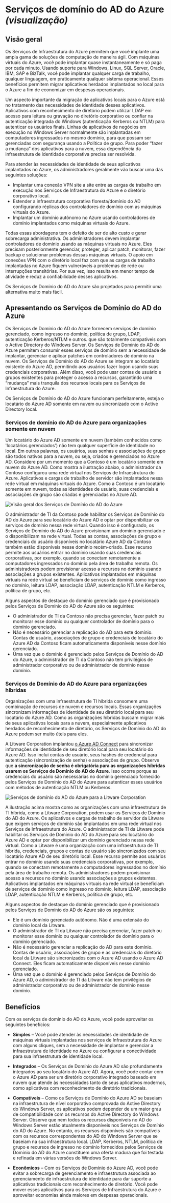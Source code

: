 <properties
	pageTitle="Visualização dos Serviços de Domínio do Active Directory do Azure: visão geral | Microsoft Azure"
	description="Visão geral dos Serviços de Domínio do AD do Azure"
	services="active-directory-ds"
	documentationCenter=""
	authors="mahesh-unnikrishnan"
	manager="stevenpo"
	editor="curtand"/>

<tags
	ms.service="active-directory-ds"
	ms.workload="identity"
	ms.tgt_pltfrm="na"
	ms.devlang="na"
	ms.topic="article"
	ms.date="01/26/2016"
	ms.author="maheshu"/>

# Serviços de domínio do AD do Azure *(visualização)*

## Visão geral
Os Serviços de Infraestrutura do Azure permitem que você implante uma ampla gama de soluções de computação de maneira ágil. Com máquinas virtuais do Azure, você pode implantar quase instantaneamente e só paga por cada minuto. Usando suporte para Windows, Linux, SQL Server, Oracle, IBM, SAP e BizTalk, você pode implantar qualquer carga de trabalho, qualquer linguagem, em praticamente qualquer sistema operacional. Esses benefícios permitem migrar aplicativos herdados implantados no local para o Azure a fim de economizar em despesas operacionais.

Um aspecto importante da migração de aplicativos locais para o Azure está no tratamento das necessidades de identidade desses aplicativos. Aplicativos com reconhecimento de diretório podem utilizar LDAP em acesso para leitura ou gravação no diretório corporativo ou confiar na autenticação integrada do Windows (autenticação Kerberos ou NTLM) para autenticar os usuários finais. Linhas de aplicativos de negócios em execução no Windows Server normalmente são implantadas em computadores ingressados no mesmo domínio, para que possam ser gerenciadas com segurança usando a Política de grupo. Para poder “fazer a mudança” dos aplicativos para a nuvem, essa dependência da infraestrutura de identidade corporativa precisa ser resolvida.

Para atender às necessidades de identidade de seus aplicativos implantados no Azure, os administradores geralmente vão buscar uma das seguintes soluções:

- Implantar uma conexão VPN site a site entre as cargas de trabalho em execução nos Serviços de Infraestrutura do Azure e o diretório corporativo local.
- Estender a infraestrutura corporativa floresta/domínio do AD configurando réplicas dos controladores de domínio com as máquinas virtuais do Azure.
- Implantar um domínio autônomo no Azure usando controladores de domínio implantados como máquinas virtuais do Azure.

Todas essas abordagens tem o defeito de ser de alto custo e gerar sobrecarga administrativa. Os administradores devem implantar controladores de domínio usando as máquinas virtuais no Azure. Eles precisam posteriormente gerenciar, proteger, aplicar patch, monitorar, fazer backup e solucionar problemas dessas máquinas virtuais. O apoio em conexões VPN com o diretório local faz com que as cargas de trabalho implantadas no Azure fiquem vulneráveis a problemas de rede ou interrupções transitórias. Por sua vez, isso resulta em menor tempo de atividade e reduz a confiabilidade desses aplicativos.

Os Serviços de Domínio do AD do Azure são projetados para permitir uma alternativa muito mais fácil.


## Apresentando os Serviços de Domínio do AD do Azure
Os Serviços de Domínio do AD do Azure fornecem serviços de domínio gerenciado, como ingresso no domínio, política de grupo, LDAP, autenticação Kerberos/NTLM e outros. que são totalmente compatíveis com o Active Directory do Windows Server. Os Serviços de Domínio do AD do Azure permitem consumir esses serviços de domínio sem a necessidade de implantar, gerenciar e aplicar patches em controladores de domínio na nuvem. Os Serviços de Domínio do AD do Azure se integram ao locatário existente do Azure AD, permitindo aos usuários fazer logon usando suas credenciais corporativas. Além disso, você pode usar contas de usuário e grupos existentes para proteger o acesso a recursos, garantindo uma “mudança” mais tranquila dos recursos locais para os Serviços de Infraestrutura do Azure.

Os Serviços de Domínio do AD do Azure funcionam perfeitamente, esteja o locatário do Azure AD somente em nuvem ou sincronizado com o Active Directory local.

### Serviços de domínio do AD do Azure para organizações somente em nuvem
Um locatário do Azure AD somente em nuvem (também conhecidos como 'locatários gerenciados') não tem qualquer superfície de identidade no local. Em outras palavras, os usuários, suas senhas e associações de grupo são todos nativos para a nuvem, ou seja, criados e gerenciados no Azure AD. Considere por um momento que a Contoso é um locatário somente em nuvem do Azure AD. Como mostra a ilustração abaixo, o administrador da Contoso configurou uma rede virtual nos Serviços de Infraestrutura do Azure. Aplicativos e cargas de trabalho de servidor são implantados nessa rede virtual em máquinas virtuais do Azure. Como a Contoso é um locatário somente em nuvem, todas as identidades de usuário, suas credenciais e associações de grupo são criadas e gerenciadas no Azure AD.

![Visão geral dos Serviços de Domínio do AD do Azure](./media/active-directory-domain-services-overview/aadds-overview.png)

O administrador de TI da Contoso pode habilitar os Serviços de Domínio do AD do Azure para seu locatário do Azure AD e optar por disponibilizar os serviços de domínio nessa rede virtual. Quando isso é configurado, os Serviços de Domínio do AD do Azure provisionam um domínio gerenciado e o disponibilizam na rede virtual. Todas as contas, associações de grupo e credenciais do usuário disponíveis no locatário Azure AD da Contoso também estão disponíveis nesse domínio recém-criado. Esse recurso permite aos usuários entrar no domínio usando suas credenciais corporativas, por exemplo, quando se conectam remotamente a computadores ingressados no domínio pela área de trabalho remota. Os administradores podem provisionar acesso a recursos no domínio usando associações a grupos existentes. Aplicativos implantados em máquinas virtuais na rede virtual se beneficiam de serviços de domínio como ingresso no domínio, leitura LDAP, associação LDAP, autenticação NTLM e Kerberos, política de grupo, etc.

Alguns aspectos de destaque do domínio gerenciado que é provisionado pelos Serviços de Domínio do AD do Azure são os seguintes:

- O administrador de TI da Contoso não precisa gerenciar, fazer patch ou monitorar esse domínio ou qualquer controlador de domínio para o domínio gerenciado.
- Não é necessário gerenciar a replicação do AD para este domínio. Contas de usuário, associações de grupo e credenciais de locatário do Azure AD da Contoso ficam automaticamente disponíveis nesse domínio gerenciado.
- Uma vez que o domínio é gerenciado pelos Serviços de Domínio do AD do Azure, o administrador de TI da Contoso não tem privilégios de administrador corporativo ou de administrador de domínio nesse domínio.


### Serviços de Domínio do AD do Azure para organizações híbridas
Organizações com uma infraestrutura de TI híbrida consomem uma combinação de recursos de nuvem e recursos locais. Essas organizações sincronizam informações de identidade de seu diretório local para seu locatário do Azure AD. Como as organizações híbridas buscam migrar mais de seus aplicativos locais para a nuvem, especialmente aplicativos herdados de reconhecimento de diretório, os Serviços de Domínio do AD do Azure podem ser muito úteis para eles.

A Litware Corporation implantou [o Azure AD Connect](../active-directory/active-directory-aadconnect.md) para sincronizar informações de identidade de seu diretório local para seu locatário do Azure AD. Isso inclui contas de usuário, seus hashes de credencial para autenticação (sincronização de senha) e associações de grupo. Observe que **a sincronização de senha é obrigatória para as organizações híbridas usarem os Serviços de Domínio do AD do Azure**. Isso ocorre porque as credenciais do usuário são necessárias no domínio gerenciado fornecido pelos Serviços de Domínio do AD do Azure para autenticar esses usuários com métodos de autenticação NTLM ou Kerberos.

![Serviços de domínio do AD do Azure para a Litware Corporation](./media/active-directory-domain-services-overview/aadds-overview-synced-tenant.png)

A ilustração acima mostra como as organizações com uma infraestrutura de TI híbrida, como a Litware Corporation, podem usar os Serviços de Domínio do AD do Azure. Os aplicativos e cargas de trabalho de servidor da Litware que exigem serviços de domínio são implantados em uma rede virtual nos Serviços de Infraestrutura do Azure. O administrador de TI da Litware pode habilitar os Serviços de Domínio do AD do Azure para seu locatário do Azure AD e optar por disponibilizar um domínio gerenciado nessa rede virtual. Como a Litware é uma organização com uma infraestrutura de TI híbrida, credenciais, grupos e contas de usuário são sincronizados com seu locatário Azure AD de seu diretório local. Esse recurso permite aos usuários entrar no domínio usando suas credenciais corporativas, por exemplo, quando se conectam remotamente a computadores ingressados no domínio pela área de trabalho remota. Os administradores podem provisionar acesso a recursos no domínio usando associações a grupos existentes. Aplicativos implantados em máquinas virtuais na rede virtual se beneficiam de serviços de domínio como ingresso no domínio, leitura LDAP, associação LDAP, autenticação NTLM e Kerberos, política de grupo, etc.

Alguns aspectos de destaque do domínio gerenciado que é provisionado pelos Serviços de Domínio do AD do Azure são os seguintes:

- Ele é um domínio gerenciado autônomo. Não é uma extensão do domínio local da Litware.
- O administrador de TI da Litware não precisa gerenciar, fazer patch ou monitorar esse domínio ou qualquer controlador de domínio para o domínio gerenciado.
- Não é necessário gerenciar a replicação do AD para este domínio. Contas de usuário, associações de grupo e as credenciais do diretório local da Litware são sincronizados com o Azure AD usando o Azure AD Connect. Eles ficam automaticamente disponíveis nesse domínio gerenciado.
- Uma vez que o domínio é gerenciado pelos Serviços de Domínio do Azure AD, o administrador de TI da Litware não tem privilégios de administrador corporativo ou de administrador de domínio nesse domínio.


## Benefícios
Com os serviços de domínio do AD do Azure, você pode aproveitar os seguintes benefícios:

-	**Simples** – Você pode atender às necessidades de identidade de máquinas virtuais implantadas nos serviços de Infraestrutura do Azure com alguns cliques, sem a necessidade de implantar e gerenciar a infraestrutura de identidade no Azure ou configurar a conectividade para sua infraestrutura de identidade local.

-	**Integrados** – Os Serviços de Domínio do Azure AD são profundamente integrados ao seu locatário do Azure AD. Agora, você pode contar com o Azure AD para ser um diretório corporativo integrado baseado em nuvem que atende às necessidades tanto de seus aplicativos modernos, como aplicativos com reconhecimento de diretório tradicionais.

-	**Compatíveis** – Como os Serviços de Domínio do Azure AD se baseiam na infraestrutura de nível corporativo comprovada do Active Directory do Windows Server, os aplicativos podem depender de um maior grau de compatibilidade com os recursos do Active Directory do Windows Server. Observe que nem todos os recursos disponíveis no AD do Windows Server estão atualmente disponíveis nos Serviços de Domínio do AD do Azure. No entanto, os recursos disponíveis são compatíveis com os recursos correspondentes do AD do Windows Server que se baseiam na sua infraestrutura local. LDAP, Kerberos, NTLM, política de grupo e recursos de ingresso no domínio fornecidos pelos Serviços de Domínio do AD do Azure constituem uma oferta madura que foi testada e refinada em várias versões do Windows Server.

-	**Econômicos** – Com os Serviços de Domínio do Azure AD, você pode evitar a sobrecarga de gerenciamento e infraestrutura associada ao gerenciamento de infraestrutura de identidade para dar suporte a aplicativos tradicionais com reconhecimento de diretório. Você pode mover esses aplicativos para os Serviços de Infraestrutura do Azure e aproveitar economias ainda maiores em despesas operacionais.

<!---HONumber=AcomDC_0128_2016-->